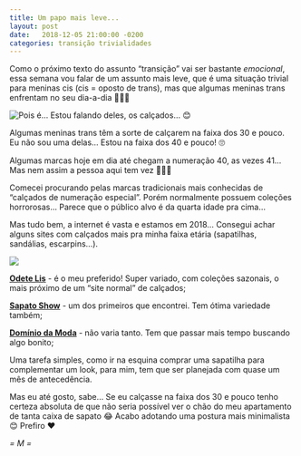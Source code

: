```yaml
---
title: Um papo mais leve...
layout: post
date:   2018-12-05 21:00:00 -0200
categories: transição trivialidades
---
```

Como o próximo texto do assunto “transição” vai ser bastante _emocional_, essa semana vou falar de um assunto mais leve, que é uma situação trivial para meninas cis (cis = oposto de trans), mas que algumas meninas trans enfrentam no seu dia-a-dia 🙋🏻‍♀️

![Pois é… Estou falando deles, os calçados… 😊](/images/posts/DraggedImage.5cf9aadfe6e8491a88e7fc9e67b72e9d.png)

Algumas meninas trans têm a sorte de calçarem na faixa dos 30 e pouco. Eu não sou uma delas… Estou na faixa dos 40 e pouco! 🙄

Algumas marcas hoje em dia até chegam a numeração 40, as vezes 41… Mas nem assim a pessoa aqui tem vez 🙆🏻‍♀️

Comecei procurando pelas marcas tradicionais mais conhecidas de “calçados de numeração especial”. Porém normalmente possuem coleções horrorosas… Parece que o público alvo é da quarta idade pra cima…

Mas tudo bem, a internet é vasta e estamos em 2018… Consegui achar alguns sites com calçados mais pra minha faixa etária (sapatilhas, sandálias, escarpins…).

![](/images/posts/DraggedImage.8626937289be49f0a14d36b293b61d6d.png)

**[Odete Lis](https://www.odetelis.com)** - é o meu preferido! Super variado, com coleções sazonais, o mais próximo de um “site normal” de calçados;

**[Sapato Show](https://www.sapatoshow.com.br)** - um dos primeiros que encontrei. Tem ótima variedade também;

**[Domínio da Moda](https://www.dominiodamoda.com.br)** - não varia tanto. Tem que passar mais tempo buscando algo bonito;

Uma tarefa simples, como ir na esquina comprar uma sapatilha para complementar um look, para mim, tem que ser planejada com quase um mês de antecedência.

Mas eu até gosto, sabe… Se eu calçasse na faixa dos 30 e pouco tenho certeza absoluta de que não seria possível ver o chão do meu apartamento de tanta caixa de sapato 😂 Acabo adotando uma postura mais minimalista 😊 Prefiro ❤️

_= M =_
